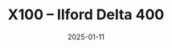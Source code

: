 ---
layout: main/post-photos.html
title: X100 – Ilford Delta 400
description: x100-filmsim-ilford-delta-400
keyword: x100-filmsim-ilford-delta-400
cover: 
  - url: /asset/photos/x100-filmsim-ilford-delta-400.jpeg
thumbnail: /asset/photos/x100-filmsim-ilford-delta-400.jpeg
date: 2025-01-11
tags: 
  - Fujifilm
---